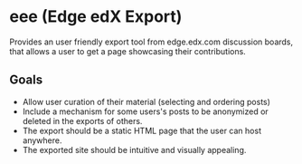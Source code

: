 # eee (Edge edX Export)

Provides an user friendly export tool from edge.edx.com discussion boards,
that allows a user to get a  page showcasing their contributions.

## Goals
* Allow user curation of their material (selecting and ordering posts)
* Include a mechanism for some users's posts to be anonymized or deleted
  in the exports of others.
* The export should be a static HTML page that the user can host anywhere.
* The exported site should be intuitive and visually appealing.

